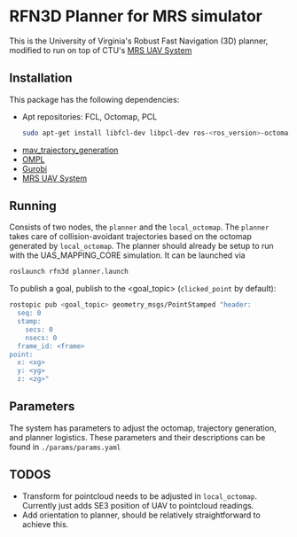 # RFN3D Planner for MRS simulator
This is the University of Virginia's Robust Fast Navigation (3D) planner, modified to run on top of CTU's [MRS UAV System](https://github.com/ctu-mrs/mrs_uav_system)

## Installation
This package has the following dependencies:
* Apt repositories: FCL, Octomap, PCL
  ```bash
  sudo apt-get install libfcl-dev libpcl-dev ros-<ros_version>-octomap*
  ```
* [mav_trajectory_generation](https://github.com/ethz-asl/mav_trajectory_generation)
* [OMPL](https://ompl.kavrakilab.org/installation.html)
* [Gurobi](https://www.gurobi.com/downloads/gurobi-software/)
* [MRS UAV System](https://github.com/ctu-mrs/mrs_uav_system)

## Running
Consists of two nodes, the `planner` and the `local_octomap`. The `planner` takes care of collision-avoidant trajectories based on the octomap generated by `local_octomap`. The planner should already be setup to run with the UAS_MAPPING_CORE 
simulation. It can be launched via

```bash
roslaunch rfn3d planner.launch
```

To publish a goal, publish to the <goal_topic> (`clicked_point` by default):

```bash
rostopic pub <goal_topic> geometry_msgs/PointStamped "header:
  seq: 0
  stamp:
    secs: 0
    nsecs: 0
  frame_id: <frame>
point:
  x: <xg>
  y: <yg>
  z: <zg>"
```

## Parameters
The system has parameters to adjust the octomap, trajectory generation, and planner logistics. These parameters and their descriptions can be found in `./params/params.yaml`

## TODOS
* Transform for pointcloud needs to be adjusted in `local_octomap`. Currently just adds SE3 position of UAV to pointcloud readings.
* Add orientation to planner, should be relatively straightforward to achieve this.
